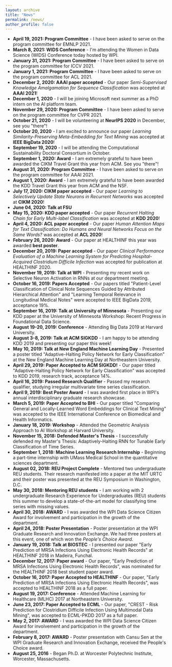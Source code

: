 ```yaml
---
layout: archive
title: "News"
permalink: /news/
author_profile: false
---
```


- **April 19, 2021: Program Committee** - I have been asked to serve on the program committee for EMNLP 2021.
- **March 8, 2021: WIDS Conference** - I'm attending the Women in Data Science (WIDS) Conference today hosted by WPI.
- **January 31, 2021: Program Committee** - I have been asked to serve on the program committee for ICCV 2021.
- **January 1, 2021: Program Committee** - I have been asked to serve on the program committee for ACL 2021.
- **December 2, 2020: AAAI paper accepted** - Our paper *Semi-Supervised Knowledge Amalgamation for Sequence Classification* was accepted at **AAAI 2021**!
- **December 1, 2020** - I will be joining Microsoft next summer as a PhD intern on the AI platform team.
- **November 29, 2020: Program Committee** - I have been asked to serve on the program committee for CVPR 2021.
- **October 21, 2020** - I will be volunteering at **NeurIPS 2020** in December, see you "there"!
- **October 20, 2020** - I am excited to announce our paper *Learning Similarity-Preserving Meta-Embedding for Text Mining* was accepted at **IEEE BigData 2020**!
- **September 19, 2020** - I will be attending the Computational Sustainability Doctoral Consortium in October.
- **September 1, 2020: Award** - I am extremely grateful to have been awarded the CIKM Travel Grant this year from ACM. See you "there"!
- **August 31, 2020: Program Committee** - I have been asked to serve on the program committee for AAAI 2021.
- **August 1, 2020: Award** - I am extremely grateful to have been awarded the KDD Travel Grant this year from ACM and the NSF.
- **July 17, 2020: CIKM paper accepted** - Our paper *Learning to Selectively Update State Neurons in Recurrent Networks* was accepted at **CIKM 2020**!
- **June 04, 2020: Talk at FSU**
- **May 15, 2020: KDD paper accepted** - Our paper *Recurrent Halting Chain for Early Multi-label Classification* was accepted at **KDD 2020**!
- **April 4, 2020: ACL paper accepted** - Our paper *Human Attention Maps for Text Classification:  Do Humans and Neural Networks Focus on the Same Words?* was accepted at **ACL 2020**!
- **February 26, 2020: Award** - Our paper at HEALTHINF this year was awarded **best poster**.
- **December 20, 2019: Paper accepted** - Our paper *Clinical Performance Evaluation of a Machine Learning System for Predicting Hospital-Acquired Clostridium Difficile Infection* was accepted for publication at HEALTHINF 2020.
- **November 19, 2019: Talk at WPI** - Presenting my recent work on Selective Neuron Activation in RNNs at our department meeting.
- **October 16, 2019: Papers Accepted** - Our papers titled "Patient-Level Classification of Clinical Note Sequences Guided by Attributed Hierarchical Attention" and "Learning Temporal Relevance in Longitudinal Medical Notes" were accepted to IEEE BigData 2019, acceptance 19%.
- **September 16, 2019: Talk at University of Minnesota** - Presenting our KDD paper at the University of Minnesota Workshop: Recent Progress in Foundational Data Science.
- **August 19-20, 2019: Conference** - Attending Big Data 2019 at Harvard University.
- **August 3-8, 2019: Talk at ACM SIGKDD** - I am happy to be attending KDD 2019 and presenting our paper this week!
- **May 10, 2019: Talk at New England Machine Learning Day** - Presented a poster titled "Adaptive-Halting Policy Network for Early Classification" at the New England Machine Learning Day at Northeastern University.
- **April 29, 2019: Paper Accepted to ACM SIGKDD!** - Our paper titled "Adaptive-Halting Policy Network for Early Classification" was accepted to KDD 2019, research track, acceptance 14%.
- **April 16, 2019: Passed Research Qualifier** - Passed my research qualifier, studying irregular multivariate time series classification.
- **April 9, 2019: Best Poster Award** - I was awarded first place in WPI's annual interdisciplinary graduate research showcase.
- **March 5, 2019: Paper Accepted to BHI** - Our paper titled "Comparing General and Locally-Learned Word Embeddings for Clinical Text Mining" was accepted to the IEEE International Conference on Biomedical and Health Informatics.
- **January 18, 2019: Workshop** - Attended the Geometric Analysis Approach to AI Workshop at Harvard University.
- **November 15, 2018: Defended Master's Thesis** - I successfully defended my Master's Thesis: Adaptively-Halting RNN for Tunable Early Classification of Time Series.
- **September 1, 2018: Machine Learning Research Internship** - Beginning a part-time internship with UMass Medical School in the quantitative sciences department.
- **August 02, 2018: REU Project Complete** - Mentored two undergraduate REU students. Their research manifested into a paper at the MIT URTC and their poster was presented at the REU Symposium in Washington, D.C.
- **May 30, 2018: Mentoring REU students** - I am working with 2 undergraduate Research Experience for Undergraduates (REU) students this summer to develop a state-of-the-art model for classifying time series with missing values.
- **April 30, 2018: AWARD** - I was awarded the WPI Data Science Citizen Award for involvement and participation in the growth of the department.
- **April 24, 2018: Poster Presentation** - Poster presentation at the WPI Graduate Research and Innovation Exchange. We had three posters at this event, one of which won the *People's Choice Award*.
- **January 19, 2018: Talk at BIOSTEC** - I presented our paper "Early Prediction of MRSA Infections Using Electronic Health Records" at HEALTHINF 2018 in Madeira, Funchal.
- **December 12, 2017: Paper award** - Our paper, "Early Prediction of MRSA Infections Using Electronic Health Records", was nominated for the HEALTHINF 2018 best student paper award.
- **October 16, 2017: Paper Accepted to HEALTHINF** - Our paper, "Early Prediction of MRSA Infections Using Electronic Health Records", was accepted to HEALTHINF 2018 as a full paper.
- **August 19, 2017: Conference** - Attended Machine Learning for Healthcare (MLHC) 2017 at Northeastern University.
- **June 23, 2017: Paper Accepted to ECML** - Our paper, "CREST - Risk Prediction for Clostridium Difficile Infection Using Multimodal Data Mining", was accepted to ECML-PKDD 2017 as a full paper.
- **May 2, 2017: AWARD** - I was awarded the WPI Data Science Citizen Award for involvement and participation in the growth of the department.
- **February 8, 2017: AWARD** - Poster presentation with Cansu Sen at the WPI Graduate Research and Innovation Exchange, received the People's Choice award.
- **August 25, 2016** - Began Ph.D. at Worcester Polytechnic Institute, Worcester, Massachusetts.
